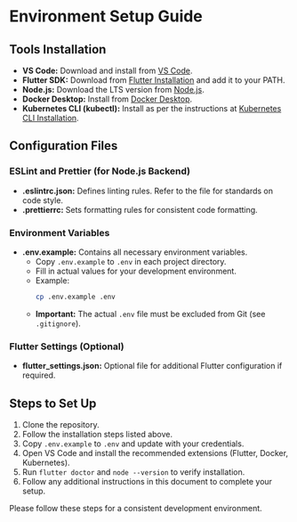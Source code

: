 # Environment Setup Guide

## Tools Installation
- **VS Code:** Download and install from [VS Code](https://code.visualstudio.com/).
- **Flutter SDK:** Download from [Flutter Installation](https://flutter.dev/docs/get-started/install) and add it to your PATH.
- **Node.js:** Download the LTS version from [Node.js](https://nodejs.org/).
- **Docker Desktop:** Install from [Docker Desktop](https://www.docker.com/products/docker-desktop).
- **Kubernetes CLI (kubectl):** Install as per the instructions at [Kubernetes CLI Installation](https://kubernetes.io/docs/tasks/tools/install-kubectl/).

## Configuration Files

### ESLint and Prettier (for Node.js Backend)
- **.eslintrc.json:** Defines linting rules. Refer to the file for standards on code style.
- **.prettierrc:** Sets formatting rules for consistent code formatting.

### Environment Variables
- **.env.example:** Contains all necessary environment variables.
  - Copy `.env.example` to `.env` in each project directory.
  - Fill in actual values for your development environment.
  - Example:
    ```bash
    cp .env.example .env
    ```
  - **Important:** The actual `.env` file must be excluded from Git (see `.gitignore`).

### Flutter Settings (Optional)
- **flutter_settings.json:** Optional file for additional Flutter configuration if required.

## Steps to Set Up
1. Clone the repository.
2. Follow the installation steps listed above.
3. Copy `.env.example` to `.env` and update with your credentials.
4. Open VS Code and install the recommended extensions (Flutter, Docker, Kubernetes).
5. Run `flutter doctor` and `node --version` to verify installation.
6. Follow any additional instructions in this document to complete your setup.

Please follow these steps for a consistent development environment.
